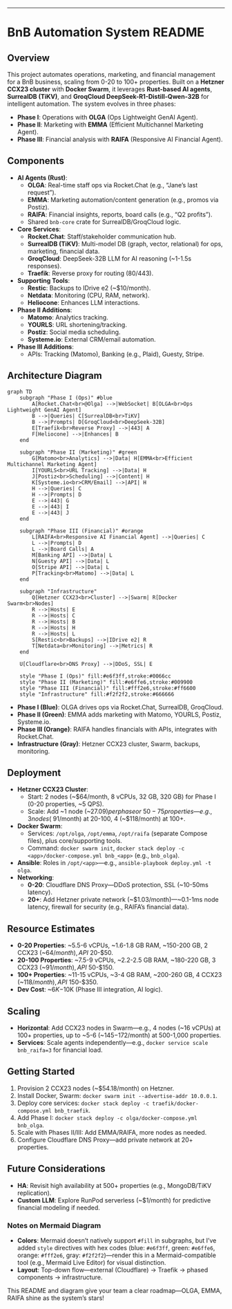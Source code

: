 ---

# BnB Automation System README

## Overview
This project automates operations, marketing, and financial management for a BnB business, scaling from 0-20 to 100+ properties. Built on a **Hetzner CCX23 cluster** with **Docker Swarm**, it leverages **Rust-based AI agents**, **SurrealDB (TiKV)**, and **GroqCloud DeepSeek-R1-Distill-Qwen-32B** for intelligent automation. The system evolves in three phases:

- **Phase I**: Operations with **OLGA** (Ops Lightweight GenAI Agent).
- **Phase II**: Marketing with **EMMA** (Efficient Multichannel Marketing Agent).
- **Phase III**: Financial analysis with **RAIFA** (Responsive AI Financial Agent).

## Components
- **AI Agents (Rust)**:
  - **OLGA**: Real-time staff ops via Rocket.Chat (e.g., “Jane’s last request”).
  - **EMMA**: Marketing automation/content generation (e.g., promos via Postiz).
  - **RAIFA**: Financial insights, reports, board calls (e.g., “Q2 profits”).
  - Shared `bnb-core` crate for SurrealDB/GroqCloud logic.
- **Core Services**:
  - **Rocket.Chat**: Staff/stakeholder communication hub.
  - **SurrealDB (TiKV)**: Multi-model DB (graph, vector, relational) for ops, marketing, financial data.
  - **GroqCloud**: DeepSeek-32B LLM for AI reasoning (~1-1.5s responses).
  - **Traefik**: Reverse proxy for routing (80/443).
- **Supporting Tools**:
  - **Restic**: Backups to IDrive e2 (~$10/month).
  - **Netdata**: Monitoring (CPU, RAM, network).
  - **Heliocone**: Enhances LLM interactions.
- **Phase II Additions**:
  - **Matomo**: Analytics tracking.
  - **YOURLS**: URL shortening/tracking.
  - **Postiz**: Social media scheduling.
  - **Systeme.io**: External CRM/email automation.
- **Phase III Additions**:
  - APIs: Tracking (Matomo), Banking (e.g., Plaid), Guesty, Stripe.

## Architecture Diagram
```mermaid
graph TD
    subgraph "Phase I (Ops)" #blue
        A[Rocket.Chat<br>@Olga] -->|WebSocket| B[OLGA<br>Ops Lightweight GenAI Agent]
        B -->|Queries| C[SurrealDB<br>TiKV]
        B -->|Prompts| D[GroqCloud<br>DeepSeek-32B]
        E[Traefik<br>Reverse Proxy] -->|443| A
        F[Heliocone] -->|Enhances| B
    end

    subgraph "Phase II (Marketing)" #green
        G[Matomo<br>Analytics] -->|Data| H[EMMA<br>Efficient Multichannel Marketing Agent]
        I[YOURLS<br>URL Tracking] -->|Data| H
        J[Postiz<br>Scheduling] -->|Content| H
        K[Systeme.io<br>CRM/Email] -->|API| H
        H -->|Queries| C
        H -->|Prompts| D
        E -->|443| G
        E -->|443| I
        E -->|443| J
    end

    subgraph "Phase III (Financial)" #orange
        L[RAIFA<br>Responsive AI Financial Agent] -->|Queries| C
        L -->|Prompts| D
        L -->|Board Calls| A
        M[Banking API] -->|Data| L
        N[Guesty API] -->|Data| L
        O[Stripe API] -->|Data| L
        P[Tracking<br>Matomo] -->|Data| L
    end

    subgraph "Infrastructure"
        Q[Hetzner CCX23<br>Cluster] -->|Swarm| R[Docker Swarm<br>Nodes]
        R -->|Hosts| E
        R -->|Hosts| C
        R -->|Hosts| B
        R -->|Hosts| H
        R -->|Hosts| L
        S[Restic<br>Backups] -->|IDrive e2| R
        T[Netdata<br>Monitoring] -->|Metrics| R
    end

    U[Cloudflare<br>DNS Proxy] -->|DDoS, SSL| E

    style "Phase I (Ops)" fill:#e6f3ff,stroke:#0066cc
    style "Phase II (Marketing)" fill:#e6ffe6,stroke:#009900
    style "Phase III (Financial)" fill:#fff2e6,stroke:#ff6600
    style "Infrastructure" fill:#f2f2f2,stroke:#666666
```

- **Phase I (Blue)**: OLGA drives ops via Rocket.Chat, SurrealDB, GroqCloud.
- **Phase II (Green)**: EMMA adds marketing with Matomo, YOURLS, Postiz, Systeme.io.
- **Phase III (Orange)**: RAIFA handles financials with APIs, integrates with Rocket.Chat.
- **Infrastructure (Gray)**: Hetzner CCX23 cluster, Swarm, backups, monitoring.

## Deployment
- **Hetzner CCX23 Cluster**:
  - Start: 2 nodes (~$64/month, 8 vCPUs, 32 GB, 320 GB) for Phase I (0-20 properties, ~5 QPS).
  - Scale: Add ~1 node (~$27.09) per phase or ~50-75 properties—e.g., 3 nodes (~$91/month) at 20-100, 4 (~$118/month) at 100+.
- **Docker Swarm**:
  - Services: `/opt/olga`, `/opt/emma`, `/opt/raifa` (separate Compose files), plus core/supporting tools.
  - Command: `docker swarm init`, `docker stack deploy -c <app>/docker-compose.yml bnb_<app>` (e.g., `bnb_olga`).
- **Ansible**: Roles in `/opt/<app>`—e.g., `ansible-playbook deploy.yml -t olga`.
- **Networking**:
  - **0-20**: Cloudflare DNS Proxy—DDoS protection, SSL (~10-50ms latency).
  - **20+**: Add Hetzner private network (~$1.03/month)—~0.1-1ms node latency, firewall for security (e.g., RAIFA’s financial data).

## Resource Estimates
- **0-20 Properties**: ~5.5-6 vCPUs, ~1.6-1.8 GB RAM, ~150-200 GB, 2 CCX23 (~$64/month), API ~$20-$50.
- **20-100 Properties**: ~7.5-9 vCPUs, ~2.2-2.5 GB RAM, ~180-220 GB, 3 CCX23 (~$91/month), API ~$50-$150.
- **100+ Properties**: ~11-15 vCPUs, ~3-4 GB RAM, ~200-260 GB, 4 CCX23 (~$118/month), API ~$150-$350.
- **Dev Cost**: ~$6K-$10K (Phase III integration, AI logic).

## Scaling
- **Horizontal**: Add CCX23 nodes in Swarm—e.g., 4 nodes (~16 vCPUs) at 100+ properties, up to ~5-6 (~$145-$172/month) at 500-1,000 properties.
- **Services**: Scale agents independently—e.g., `docker service scale bnb_raifa=3` for financial load.

## Getting Started
1. Provision 2 CCX23 nodes (~$54.18/month) on Hetzner.
2. Install Docker, Swarm: `docker swarm init --advertise-addr 10.0.0.1`.
3. Deploy core services: `docker stack deploy -c traefik/docker-compose.yml bnb_traefik`.
4. Add Phase I: `docker stack deploy -c olga/docker-compose.yml bnb_olga`.
5. Scale with Phases II/III: Add EMMA/RAIFA, more nodes as needed.
6. Configure Cloudflare DNS Proxy—add private network at 20+ properties.

## Future Considerations
- **HA**: Revisit high availability at 500+ properties (e.g., MongoDB/TiKV replication).
- **Custom LLM**: Explore RunPod serverless (~$1/month) for predictive financial modeling if needed.


### Notes on Mermaid Diagram
- **Colors**: Mermaid doesn’t natively support `#fill` in subgraphs, but I’ve added `style` directives with hex codes (blue: `#e6f3ff`, green: `#e6ffe6`, orange: `#fff2e6`, gray: `#f2f2f2`)—render this in a Mermaid-compatible tool (e.g., Mermaid Live Editor) for visual distinction.
- **Layout**: Top-down flow—external (Cloudflare) → Traefik → phased components → infrastructure.

This README and diagram give your team a clear roadmap—OLGA, EMMA, RAIFA shine as the system’s stars!